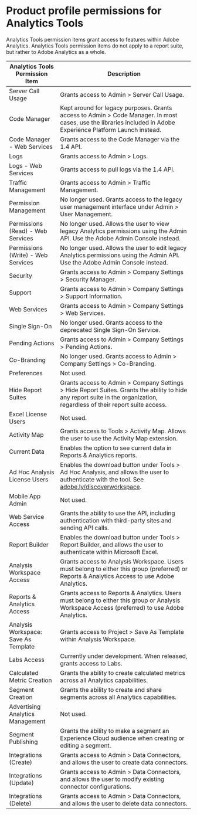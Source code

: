 # Product profile permissions for Analytics Tools

Analytics Tools permission items grant access to features within Adobe Analytics. Analytics Tools permission items do not apply to a report suite, but rather to Adobe Analytics as a whole.

| Analytics Tools Permission Item | Description |
|----|----|
| Server Call Usage| Grants access to Admin > Server Call Usage. |
| Code Manager | Kept around for legacy purposes. Grants access to Admin > Code Manager. In most cases, use the libraries included in Adobe Experience Platform Launch instead. |
| Code Manager - Web Services| Grants access to the Code Manager via the 1.4 API. |
| Logs | Grants access to Admin > Logs. |
| Logs - Web Services| Grants access to pull logs via the 1.4 API. |
| Traffic Management | Grants access to Admin > Traffic Management. |
| Permission Management| No longer used. Grants access to the legacy user management interface under Admin > User Management. |
| Permissions (Read) - Web Services| No longer used. Allows the user to view legacy Analytics permissions using the Admin API. Use the Adobe Admin Console instead. |
| Permissions (Write) - Web Services | No longer used. Allows the user to edit legacy Analytics permissions using the Admin API. Use the Adobe Admin Console instead. |
| Security | Grants access to Admin > Company Settings > Security Manager. |
| Support| Grants access to Admin > Company Settings > Support Information. |
| Web Services | Grants access to Admin > Company Settings > Web Services. |
| Single Sign-On | No longer used. Grants access to the deprecated Single Sign-On Service. |
| Pending Actions| Grants access to Admin > Company Settings > Pending Actions. |
| Co-Branding| No longer used. Grants access to Admin > Company Settings > Co-Branding. |
| Preferences| Not used. |
| Hide Report Suites | Grants access to Admin > Company Settings > Hide Report Suites. Grants the ability to hide any report suite in the organization, regardless of their report suite access. |
| Excel License Users| Not used. |
| Activity Map | Grants access to Tools > Activity Map. Allows the user to use the Activity Map extension. |
| Current Data | Enables the option to see current data in Reports & Analytics reports. |
| Ad Hoc Analysis License Users| Enables the download button under Tools > Ad Hoc Analysis, and allows the user to authenticate with the tool. See [adobe.ly/discoverworkspace](https://adobe.ly/discoverworkspace). |
| Mobile App Admin | Not used. |
| Web Service Access | Grants the ability to use the API, including authentication with third-party sites and sending API calls. |
| Report Builder | Enables the download button under Tools > Report Builder, and allows the user to authenticate within Microsoft Excel. |
| Analysis Workspace Access| Grants access to Analysis Workspace. Users must belong to either this group (preferred) or Reports & Analytics Access to use Adobe Analytics. |
| Reports & Analytics Access | Grants access to Reports & Analytics. Users must belong to either this group or Analysis Workspace Access (preferred) to use Adobe Analytics. |
| Analysis Workspace: Save As Template | Grants access to Project > Save As Template within Analysis Workspace. |
| Labs Access| Currently under development. When released, grants access to Labs. |
| Calculated Metric Creation | Grants the ability to create calculated metrics across all Analytics capabilities. |
| Segment Creation | Grants the ability to create and share segments across all Analytics capabilities. |
| Advertising Analytics Management | Not used. |
| Segment Publishing | Grants the ability to make a segment an Experience Cloud audience when creating or editing a segment. |
| Integrations (Create)| Grants access to Admin > Data Connectors, and allows the user to create data connectors. |
| Integrations (Update)| Grants access to Admin > Data Connectors, and allows the user to modify existing connector configurations. |
| Integrations (Delete)| Grants access to Admin > Data Connectors, and allows the user to delete data connectors. |
